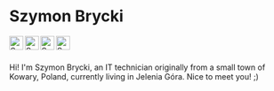 # Szymon Brycki

<a href="https://www.linkedin.com/in/szymon-brycki-3bb90572/">
<img align="left" alt="Szymon Brycki Linkedin" width="25px" src="https://cdn.jsdelivr.net/npm/simple-icons@v3/icons/linkedin.svg">
</a>

<a href="https://www.facebook.com/szymon.brycki">
<img align="left" alt="Szymon Brycki Facebook" width="25px" src="https://cdn.jsdelivr.net/npm/simple-icons@3.13.0/icons/facebook.svg">
</a>

<a href="https://twitter.com/SBrycki">
<img align="left" alt="Szymon Brycki Twitter" width="25px" src="https://cdn.jsdelivr.net/npm/simple-icons@3.13.0/icons/twitter.svg">
</a>

<a href="mailto:szymon.brycki@gmail.com">
<img align="left" alt="Szymon Brycki E-mail" width="25px" src="https://cdn.jsdelivr.net/npm/simple-icons@3.13.0/icons/gmail.svg">
</a>

<br>
<br>

Hi! I'm Szymon Brycki, an IT technician originally from a small town of Kowary, Poland, currently living in Jelenia Góra. Nice to meet you! ;)
